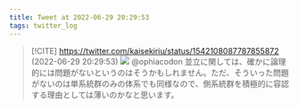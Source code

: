```yaml
---
title: Tweet at 2022-06-29 20:29:53
tags: twitter_log
---
```


> [!CITE] https://twitter.com/kaisekiriu/status/1542108087787855872 (2022-06-29 20:29:53)
> ![](https://twitter.com/kaisekiriu/status/1542108087787855872)
> @ophiacodon 並立に関しては、確かに論理的には問題がないというのはそうかもしれません。ただ、そういった問題がないのは単系統群のみの体系でも同様なので、側系統群を積極的に容認する理由としては薄いのかなと思います。
